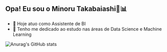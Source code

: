 ## Opa! Eu sou o Minoru Takabaiashi👋📊

- 🔭 Hoje atuo como Assistente de BI 
- 🌱 Tenho me dedicado ao estudo nas áreas de Data Science e Machine Learning 

![Anurag's GitHub stats](https://github-readme-stats.vercel.app/api?username=minorito&show_icons=true&theme=highcontrast)
